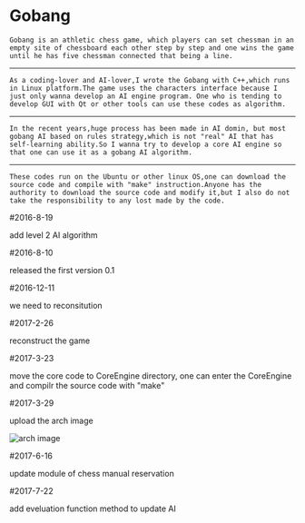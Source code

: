 # Gobang 
	Gobang is an athletic chess game, which players can set chessman in an empty site of chessboard each other step by step and one wins the game until he has five chessman connected that being a line. 
***
	As a coding-lover and AI-lover,I wrote the Gobang with C++,which runs in Linux platform.The game uses the characters interface because I just only wanna develop an AI engine program. One who is tending to develop GUI with Qt or other tools can use these codes as algorithm.
***
 	In the recent years,huge process has been made in AI domin, but most gobang AI based on rules strategy,which is not "real" AI that has self-learning ability.So I wanna try to develop a core AI engine so that one can use it as a gobang AI algorithm. 
***
	These codes run on the Ubuntu or other linux OS,one can download the source code and compile with "make" instruction.Anyone has the authority to download the source code and modify it,but I also do not take the responsibility to any lost made by the code.

#2016-8-19

add level 2 AI algorithm 


#2016-8-10

released the first version 0.1

#2016-12-11

we need to reconsitution

#2017-2-26

reconstruct the game

#2017-3-23

move the core code to CoreEngine directory, one can enter the CoreEngine and compilr the source code with "make"

#2017-3-29

upload the arch image

![arch image](https://github.com/VizXu/GobangGame/blob/master/CoreEngine/src/img/arch.png)

#2017-6-16

update module of chess manual reservation

#2017-7-22

add eveluation function method to update AI 
